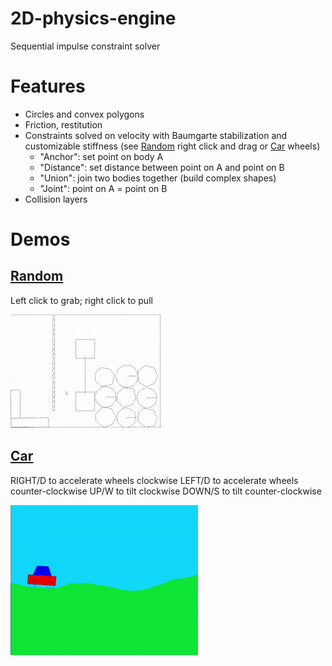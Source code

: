 # 2D-physics-engine
 Sequential impulse constraint solver

# Features
 - Circles and convex polygons
 - Friction, restitution
 - Constraints solved on velocity with Baumgarte stabilization and customizable stiffness (see [Random](https://raw.githack.com/JentGent/2D-physics-engine/main/demos/random/index.html) right click and drag or [Car](https://raw.githack.com/JentGent/2D-physics-engine/main/demos/car/index.html) wheels)
    - "Anchor": set point on body A
    - "Distance": set distance between point on A and point on B
    - "Union": join two bodies together (build complex shapes)
    - "Joint": point on A = point on B
 - Collision layers

# Demos

## [Random](https://raw.githack.com/JentGent/2D-physics-engine/main/demos/random/index.html)
Left click to grab; right click to pull

<img src="./demos/random/demo.gif">

## [Car](https://raw.githack.com/JentGent/2D-physics-engine/main/demos/car/index.html)
RIGHT/D to accelerate wheels clockwise
LEFT/D to accelerate wheels counter-clockwise
UP/W to tilt clockwise
DOWN/S to tilt counter-clockwise

<img src="./demos/car/demo.gif">
